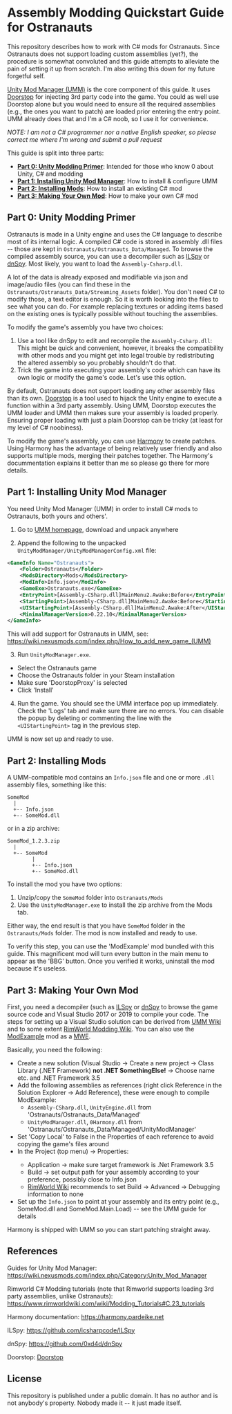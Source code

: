 # Assembly Modding Quickstart Guide for Ostranauts

This repository describes how to work with C# mods for Ostranauts.
Since Ostranauts does not support loading custom assemblies (yet?), the procedure is somewhat convoluted and this guide attempts to alleviate the pain of setting it up from scratch.
I'm also writing this down for my future forgetful self.

[Unity Mod Manager (UMM)](https://www.nexusmods.com/site/mods/21) is the core component of this guide.
It uses [Doorstop](https://github.com/NeighTools/UnityDoorstop) for injecting 3rd party code into the game.
You could as well use Doorstop alone but you would need to ensure all the required assemblies (e.g., the ones you want to patch) are loaded prior entering the entry point.
UMM already does that and I'm a C# noob, so I use it for convenience.

*NOTE: I am not a C# programmer nor a native English speaker, so please correct me where I'm wrong and submit a pull request*

This guide is split into three parts:
* [**Part 0: Unity Modding Primer**](#part-0-unity-modding-primer): Intended for those who know 0 about Unity, C# and modding
* [**Part 1: Installing Unity Mod Manager**](#part-1-installing-unity-mod-manager): How to install & configure UMM
* [**Part 2: Installing Mods**](#part-2-installing-mods): How to install an existing C# mod
* [**Part 3: Making Your Own Mod**](#part-3-making-your-own-mod): How to make your own C# mod


## Part 0: Unity Modding Primer

Ostranauts is made in a Unity engine and uses the C# language to describe most of its internal logic.
A compiled C# code is stored in assembly .dll files -- those are kept in `Ostranauts/Ostranauts_Data/Managed`.
To browse the compiled assembly source, you can use a decompiler such as [ILSpy](https://github.com/icsharpcode/ILSpy) or [dnSpy](https://github.com/0xd4d/dnSpy).
Most likely, you want to load the `Assembly-Csharp.dll`.

A lot of the data is already exposed and modifiable via json and image/audio files (you can find these in the `Ostranauts/Ostranauts_Data/Streaming_Assets` folder).
You don't need C# to modify those, a text editor is enough.
So it is worth looking into the files to see what you can do.
For example replacing textures or adding items based on the existing ones is typically possible without touching the assemblies.

To modify the game's assembly you have two choices:
1. Use a tool like dnSpy to edit and recompile the `Assembly-Csharp.dll`: This might be quick and convenient, however, it breaks the compatibility with other mods and you might get into legal trouble by redistributing the altered assembly so you probably shouldn't do that.
2. Trick the game into executing your assembly's code which can have its own logic or modify the game's code. Let's use this option.

By default, Ostranauts does not support loading any other assembly files than its own.
[Doorstop](https://github.com/NeighTools/UnityDoorstop) is a tool used to hijack the Unity engine to execute a function within a 3rd party assembly.
Using UMM, Doorstop executes the UMM loader and UMM then makes sure your assembly is loaded properly.
Ensuring proper loading with just a plain Doorstop can be tricky (at least for my level of C# noobiness).

To modify the game's assembly, you can use [Harmony](https://harmony.pardeike.net) to create patches.
Using Harmony has the advantage of being relatively user friendly and also supports multiple mods, merging their patches together.
The Harmony's docummentation explains it better than me so please go there for more details.


## Part 1: Installing Unity Mod Manager

You need Unity Mod Manager (UMM) in order to install C# mods to Ostranauts, both yours and others'.

1. Go to [UMM homepage](https://www.nexusmods.com/site/mods/21), download and unpack anywhere

2. Append the following to the unpacked `UnityModManager/UnityModManagerConfig.xml` file:
```xml
<GameInfo Name="Ostranauts">
    <Folder>Ostranauts</Folder>
    <ModsDirectory>Mods</ModsDirectory>
    <ModInfo>Info.json</ModInfo>
    <GameExe>Ostranauts.exe</GameExe>
    <EntryPoint>[Assembly-CSharp.dll]MainMenu2.Awake:Before</EntryPoint>
    <StartingPoint>[Assembly-CSharp.dll]MainMenu2.Awake:Before</StartingPoint>        
    <UIStartingPoint>[Assembly-CSharp.dll]MainMenu2.Awake:After</UIStartingPoint>
    <MinimalManagerVersion>0.22.10</MinimalManagerVersion>
</GameInfo>
```
This will add support for Ostranauts in UMM, see: https://wiki.nexusmods.com/index.php/How_to_add_new_game_(UMM)

3. Run `UnityModManager.exe`. 
  * Select the Ostranauts game
  * Choose the Ostranauts folder in your Steam installation 
  * Make sure 'DoorstopProxy' is selected 
  * Click 'Install'

4. Run the game. You should see the UMM interface pop up immediately. Check the 'Logs' tab and make sure there are no errors. You can disable the popup by deleting or commenting the line with the `<UIStartingPoint>` tag in the previous step.

UMM is now set up and ready to use.


## Part 2: Installing Mods

A UMM-compatible mod contains an `Info.json` file and one or more `.dll` assembly files, something like this:
```
SomeMod
  |  
  +-- Info.json
  +-- SomeMod.dll
```
or in a zip archive:
```
SomeMod_1.2.3.zip
  |
  +-- SomeMod
        |  
        +-- Info.json
        +-- SomeMod.dll
```

To install the mod you have two options:
  1. Unzip/copy the `SomeMod` folder into `Ostranauts/Mods`
  2. Use the `UnityModManager.exe` to install the zip archive from the Mods tab.
  
Either way, the end result is that you have `SomeMod` folder in the `Ostranauts/Mods` folder.
The mod is now installed and ready to use.

To verify this step, you can use the 'ModExample' mod bundled with this guide.
This magnificent mod will turn every button in the main menu to appear as the 'BBG' button.
Once you verified it works, uninstall the mod because it's useless.


## Part 3: Making Your Own Mod

First, you need a decompiler (such as [ILSpy](https://github.com/icsharpcode/ILSpy) or [dnSpy](https://github.com/0xd4d/dnSpy) to browse the game source code and Visual Studio 2017 or 2019 to compile your code.
The steps for setting up a Visual Studio solution can be derived from [UMM Wiki](https://wiki.nexusmods.com/index.php/How_to_create_mod_for_unity_game) and to some extent [RimWorld Modding Wiki](https://www.rimworldwiki.com/wiki/Modding_Tutorials/Setting_up_a_solution).
You can also use the [ModExample](ModExample) mod as a [MWE](https://en.wikipedia.org/wiki/Minimal_working_example).

Basically, you need the following:
  * Create a new solution (Visual Studio -> Create a new project -> Class Library (.NET Framework) **not .NET SomethingElse!** -> Choose name etc. and .NET Framework 3.5
  * Add the following assemblies as references (right click Reference in the Solution Explorer -> Add Reference), these were enough to compile ModExample:
    * `Assembly-CSharp.dll`, `UnityEngine.dll` from 'Ostranauts/Ostranauts_Data/Managed'
    * `UnityModManager.dll`, `0Harmony.dll` from  'Ostranauts/Ostranauts_Data/Managed/UnityModManager'
  * Set 'Copy Local' to False in the Properties of each reference to avoid copying the game's files around
  * In the Project (top menu) -> <Mod Name> Properties:
    * Application -> make sure target framework is .Net Framework 3.5
    * Build -> set output path for your assembly according to your preference, possibly close to Info.json   
    * [RimWorld Wiki](https://www.rimworldwiki.com/wiki/Modding_Tutorials/Setting_up_a_solution) recommends to set Build -> Advanced -> Debugging information to none
  * Set up the `Info.json` to point at your assembly and its entry point (e.g., SomeMod.dll and SomeMod.Main.Load) -- see the UMM guide for details 

Harmony is shipped with UMM so you can start patching straight away.


## References

Guides for Unity Mod Manager: https://wiki.nexusmods.com/index.php/Category:Unity_Mod_Manager

Rimworld C# Modding tutorials (note that Rimworld supports loading 3rd party assemblies, unlike Ostranauts): https://www.rimworldwiki.com/wiki/Modding_Tutorials#C.23_tutorials

Harmony documentation: https://harmony.pardeike.net

ILSpy: https://github.com/icsharpcode/ILSpy

dnSpy: https://github.com/0xd4d/dnSpy

Doorstop:  [Doorstop](https://github.com/NeighTools/UnityDoorstop)


## License

This repository is published under a public domain.
It has no author and is not anybody's property.
Nobody made it -- it just made itself.
